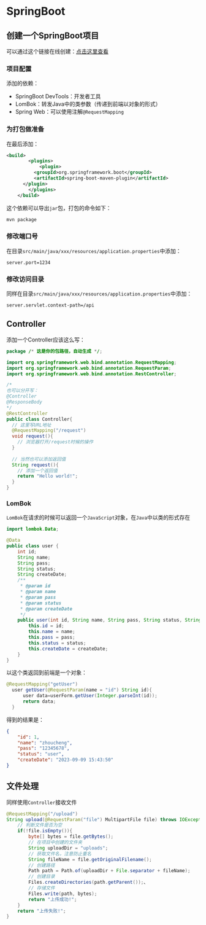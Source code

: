 # SpringBoot

## 创建一个SpringBoot项目

可以通过这个链接在线创建：[点击这里查看](https://start.spring.io/)

### 项目配置

添加的依赖：

- SpringBoot DevTools：开发者工具
- LomBok：转发Java中的类参数（传递到前端以对象的形式）
- Spring Web：可以使用注解`@RequestMapping`

### 为打包做准备

在最后添加：

```xml
<build>
		<plugins>
			<plugin>
          <groupId>org.springframework.boot</groupId>
          <artifactId>spring-boot-maven-plugin</artifactId>
      </plugin>
		</plugins>
	</build>
```

这个依赖可以导出`jar`包，打包的命令如下：

```bash
mvn package
```



### 修改端口号

在目录`src/main/java/xxx/resources/application.properties`中添加：

```properties
server.port=1234
```

### 修改访问目录

同样在目录`src/main/java/xxx/resources/application.properties`中添加：

```properties
server.servlet.context-path=/api
```

## Controller

添加一个Controller应该这么写：

```java
package /* 这是你的包路径，自动生成 */;

import org.springframework.web.bind.annotation.RequestMapping;
import org.springframework.web.bind.annotation.RequestParam;
import org.springframework.web.bind.annotation.RestController;

/*
也可以分开写：
@Controller
@ResponseBody
*/
@RestController
public class Controller{
  // 这里写URL地址
  @RequestMapping("/request")
  void request(){
    // 浏览器打开/request时候的操作
  }
  
  // 当然也可以添加返回值
  String request(){
    // 添加一个返回值
    return "Hello world!";
  }
}
```

### LomBok

`LomBok`在请求的时候可以返回一个`JavaScript`对象，在`Java`中以类的形式存在

```java
import lombok.Data;

@Data
public class user {
    int id;
    String name;
    String pass;
    String status;
    String createDate;
    /**
     * @param id
     * @param name
     * @param pass
     * @param status
     * @param createDate
     */
    public user(int id, String name, String pass, String status, String createDate) {
        this.id = id;
        this.name = name;
        this.pass = pass;
        this.status = status;
        this.createDate = createDate;
    }
}
```

以这个类返回到前端是一个对象：

```java
@RequestMapping("getUser")
  user getUser(@RequestParam(name = "id") String id){
      user data=userForm.getUser(Integer.parseInt(id));
      return data;
  }
```

得到的结果是：

```json
{
    "id": 1,
    "name": "zhoucheng",
    "pass": "12345678",
    "status": "user",
    "createDate": "2023-09-09 15:43:50"
}
```

## 文件处理

同样使用`Controller`接收文件

```java
@RequestMapping("/upload")
String upload(@RequestParam("file") MultipartFile file) throws IOException{
    // 判断文件是否为空
    if(!file.isEmpty()){
        byte[] bytes = file.getBytes();
      	// 在项目中创建的文件夹
        String uploadDir = "uploads";
      	// 获取文件名，注意防止重名
        String fileName = file.getOriginalFilename();
      	// 创建路径
        Path path = Path.of(uploadDir + File.separator + fileName);
      	// 创建目录
        Files.createDirectories(path.getParent());、
        // 存储文件
        Files.write(path, bytes);
        return "上传成功!";
    }
    return "上传失败!";
}
```

